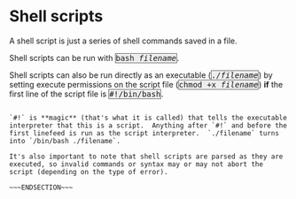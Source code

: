 <!SLIDE>
# Shell scripts

A shell script is just a series of shell commands saved in a file.

Shell scripts can be run with
<span style="font-family: monospace; border: 1px solid #666; background-color: #ededed;">bash <i>filename</i></span>.

Shell scripts can also be run directly as an executable
(<span style="font-family: monospace; border: 1px solid #666; background-color: #ededed;">./<i>filename</i></span>)
by setting execute permissions on the script file
(<span style="font-family: monospace; border: 1px solid #666; background-color: #ededed;">chmod +x <i>filename</i></span>)
**if** the first line of the script file is
<span style="font-family: monospace; border: 1px solid #666; background-color: #ededed;">#!/bin/bash</span>.

~~~SECTION:notes~~~

`#!` is **magic** (that's what it is called) that tells the executable interpreter that this is a script.  Anything after `#!` and before the first linefeed is run as the script interpreter.  `./filename` turns into `/bin/bash ./filename`.

It's also important to note that shell scripts are parsed as they are executed, so invalid commands or syntax may or may not abort the script (depending on the type of error).

~~~ENDSECTION~~~
